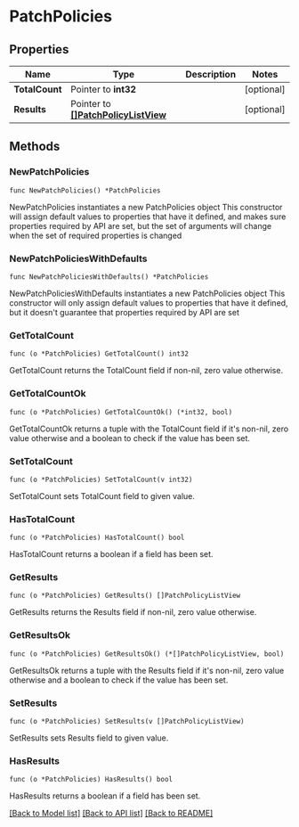 # PatchPolicies

## Properties

Name | Type | Description | Notes
------------ | ------------- | ------------- | -------------
**TotalCount** | Pointer to **int32** |  | [optional] 
**Results** | Pointer to [**[]PatchPolicyListView**](PatchPolicyListView.md) |  | [optional] 

## Methods

### NewPatchPolicies

`func NewPatchPolicies() *PatchPolicies`

NewPatchPolicies instantiates a new PatchPolicies object
This constructor will assign default values to properties that have it defined,
and makes sure properties required by API are set, but the set of arguments
will change when the set of required properties is changed

### NewPatchPoliciesWithDefaults

`func NewPatchPoliciesWithDefaults() *PatchPolicies`

NewPatchPoliciesWithDefaults instantiates a new PatchPolicies object
This constructor will only assign default values to properties that have it defined,
but it doesn't guarantee that properties required by API are set

### GetTotalCount

`func (o *PatchPolicies) GetTotalCount() int32`

GetTotalCount returns the TotalCount field if non-nil, zero value otherwise.

### GetTotalCountOk

`func (o *PatchPolicies) GetTotalCountOk() (*int32, bool)`

GetTotalCountOk returns a tuple with the TotalCount field if it's non-nil, zero value otherwise
and a boolean to check if the value has been set.

### SetTotalCount

`func (o *PatchPolicies) SetTotalCount(v int32)`

SetTotalCount sets TotalCount field to given value.

### HasTotalCount

`func (o *PatchPolicies) HasTotalCount() bool`

HasTotalCount returns a boolean if a field has been set.

### GetResults

`func (o *PatchPolicies) GetResults() []PatchPolicyListView`

GetResults returns the Results field if non-nil, zero value otherwise.

### GetResultsOk

`func (o *PatchPolicies) GetResultsOk() (*[]PatchPolicyListView, bool)`

GetResultsOk returns a tuple with the Results field if it's non-nil, zero value otherwise
and a boolean to check if the value has been set.

### SetResults

`func (o *PatchPolicies) SetResults(v []PatchPolicyListView)`

SetResults sets Results field to given value.

### HasResults

`func (o *PatchPolicies) HasResults() bool`

HasResults returns a boolean if a field has been set.


[[Back to Model list]](../README.md#documentation-for-models) [[Back to API list]](../README.md#documentation-for-api-endpoints) [[Back to README]](../README.md)


